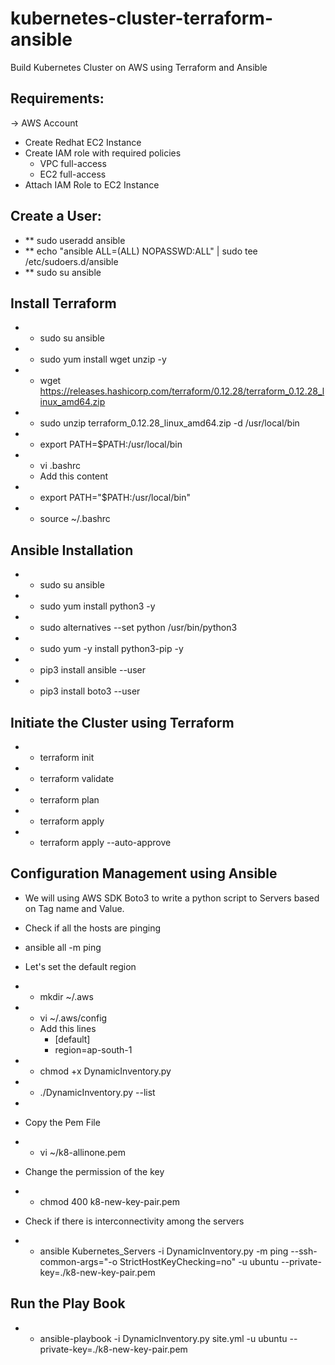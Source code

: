 # kubernetes-cluster-terraform-ansible
Build Kubernetes Cluster on AWS using Terraform and Ansible


Requirements:
------------
&#8594; AWS Account
- Create Redhat EC2 Instance
- Create IAM role with required policies
  - VPC full-access
  - EC2 full-access
- Attach IAM Role to EC2 Instance

Create a User:
--------------
- ** sudo useradd ansible
- **  echo "ansible ALL=(ALL) NOPASSWD:ALL" | sudo tee /etc/sudoers.d/ansible
- **  sudo su ansible

Install Terraform
------------------
- * sudo su ansible
- * sudo yum install wget unzip -y
- * wget https://releases.hashicorp.com/terraform/0.12.28/terraform_0.12.28_linux_amd64.zip
- * sudo unzip terraform_0.12.28_linux_amd64.zip -d /usr/local/bin
- * export PATH=$PATH:/usr/local/bin
- * vi .bashrc
   - Add this content
- * export PATH="$PATH:/usr/local/bin"

- * source ~/.bashrc

Ansible Installation
--------------------

- * sudo su ansible
- * sudo yum install python3 -y
- * sudo alternatives --set python /usr/bin/python3
- * sudo yum -y install python3-pip -y
- * pip3 install ansible --user
- * pip3 install boto3 --user

Initiate the Cluster using Terraform
-------------------------------------

- * terraform init 
- * terraform validate
- * terraform plan
- * terraform apply
- * terraform apply --auto-approve 

Configuration Management using Ansible
--------------------------------------
- We will using AWS SDK Boto3 to write a python script to Servers based on Tag name and Value.

- Check if all the hosts are pinging
- ansible all -m ping
- Let's set the default region
- * mkdir ~/.aws

- * vi ~/.aws/config
  - Add this lines
    - [default]
    - region=ap-south-1

- * chmod +x DynamicInventory.py 
- * ./DynamicInventory.py --list
- 
- Copy the Pem File
-  * vi ~/k8-allinone.pem

- Change the permission of the key
- * chmod 400 k8-new-key-pair.pem

- Check if there is interconnectivity among the servers
- * ansible Kubernetes_Servers -i DynamicInventory.py -m ping --ssh-common-args="-o StrictHostKeyChecking=no" -u ubuntu --private-key=./k8-new-key-pair.pem

Run the Play Book
-------------------

- * ansible-playbook -i DynamicInventory.py site.yml -u ubuntu --private-key=./k8-new-key-pair.pem
